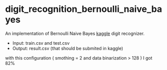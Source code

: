 
# digit_recognition_bernoulli_naive_bayes
An implementation of Bernoulli Naive Bayes [kaggle](https://www.kaggle.com/c/digit-recognizer/submit) digit recognizer.

- Input: train.csv and test.csv
- Output: result.csv (that should be submited in kaggle)

with this configuration ( smothing = 2 and data binarization > 128 ) I got 82%

